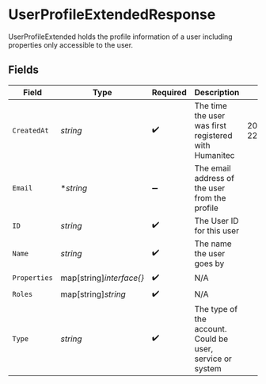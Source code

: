 # UserProfileExtendedResponse

UserProfileExtended holds the profile information of a user including properties only accessible to the user.


## Fields

| Field                                                     | Type                                                      | Required                                                  | Description                                               | Example                                                   |
| --------------------------------------------------------- | --------------------------------------------------------- | --------------------------------------------------------- | --------------------------------------------------------- | --------------------------------------------------------- |
| `CreatedAt`                                               | *string*                                                  | :heavy_check_mark:                                        | The time the user was first registered with Humanitec     | 2020-06-22T09:37:23.523Z                                  |
| `Email`                                                   | **string*                                                 | :heavy_minus_sign:                                        | The email address of the user from the profile            |                                                           |
| `ID`                                                      | *string*                                                  | :heavy_check_mark:                                        | The User ID for this user                                 |                                                           |
| `Name`                                                    | *string*                                                  | :heavy_check_mark:                                        | The name the user goes by                                 |                                                           |
| `Properties`                                              | map[string]*interface{}*                                  | :heavy_check_mark:                                        | N/A                                                       |                                                           |
| `Roles`                                                   | map[string]*string*                                       | :heavy_check_mark:                                        | N/A                                                       |                                                           |
| `Type`                                                    | *string*                                                  | :heavy_check_mark:                                        | The type of the account. Could be user, service or system |                                                           |